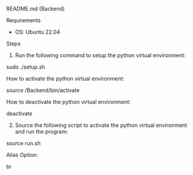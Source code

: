 README.md (Backend)

Requirements
- OS: Ubuntu 22.04

Steps

1. Run the following command to setup the python virtual environment:

sudo ./setup.sh 

How to activate the python virtual environment:

source /Backend/bin/activate

How to deactivate the python virtual environment:

deactivate

2. Source the following script to activate the python virtual environment and run the program:

source run.sh

Alias Option:

br
